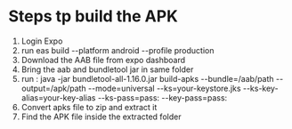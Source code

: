 # Steps tp build the APK

1. Login Expo
2. run eas build --platform android --profile production
3. Download the AAB file from expo dashboard
4. Bring the aab and bundletool jar in same folder
5. run : java -jar bundletool-all-1.16.0.jar build-apks --bundle=/aab/path --output=/apk/path --mode=universal --ks=your-keystore.jks --ks-key-alias=your-key-alias --ks-pass=pass:<password> --key-pass=pass:<password>
6. Convert apks file to zip and extract it
7. Find the APK file inside the extracted folder
